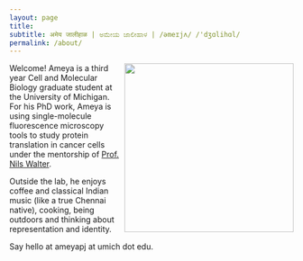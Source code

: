 ```yaml
---
layout: page
title: 
subtitle: अमेय जालीहाळ | ಅಮೇಯ ಜಾಲೀಹಾಳ | /əmeɪjʌ/ /'dʒɑlihɑl/
permalink: /about/
---
```


<img align="right" width="300" height="300" src="/Images/trdlnik_cropped.png">

Welcome! Ameya is a third year Cell and Molecular Biology graduate student at the University of Michigan. For his PhD work, Ameya is using single-molecule fluorescence microscopy tools to study protein translation in cancer cells under the mentorship of [Prof. Nils Walter](https://sites.lsa.umich.edu/walter-lab/).

Outside the lab, he enjoys coffee and classical Indian music (like a true Chennai native), cooking, being outdoors and thinking about representation and identity.

Say hello at ameyapj at umich dot edu.
